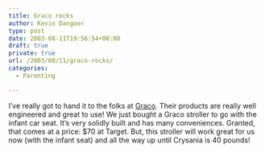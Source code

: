 ```yaml
---
title: Graco rocks
author: Kevin Dangoor
type: post
date: 2003-08-11T19:56:54+00:00
draft: true
private: true
url: /2003/08/11/graco-rocks/
categories:
  - Parenting

---
```

I&#8217;ve really got to hand it to the folks at [Graco][1]. Their products are really well engineered and great to use! We just bought a Graco stroller to go with the infant car seat. It&#8217;s very solidly built and has many conveniences. Granted, that comes at a price: $70 at Target. But, this stroller will work great for us now (with the infant seat) and all the way up until Crysania is 40 pounds!

 [1]: http://www.gracobaby.com